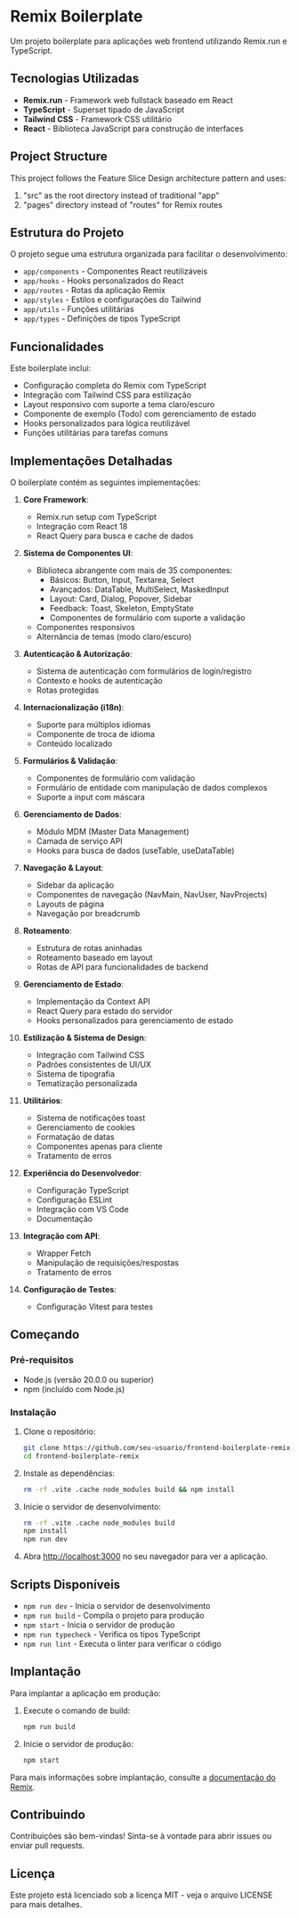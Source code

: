 # Remix Boilerplate

Um projeto boilerplate para aplicações web frontend utilizando Remix.run e TypeScript.

## Tecnologias Utilizadas

- **Remix.run** - Framework web fullstack baseado em React
- **TypeScript** - Superset tipado de JavaScript
- **Tailwind CSS** - Framework CSS utilitário
- **React** - Biblioteca JavaScript para construção de interfaces

## Project Structure

This project follows the Feature Slice Design architecture pattern and uses:

1. "src" as the root directory instead of traditional "app"
2. "pages" directory instead of "routes" for Remix routes

## Estrutura do Projeto

O projeto segue uma estrutura organizada para facilitar o desenvolvimento:

- `app/components` - Componentes React reutilizáveis
- `app/hooks` - Hooks personalizados do React
- `app/routes` - Rotas da aplicação Remix
- `app/styles` - Estilos e configurações do Tailwind
- `app/utils` - Funções utilitárias
- `app/types` - Definições de tipos TypeScript

## Funcionalidades

Este boilerplate inclui:

- Configuração completa do Remix com TypeScript
- Integração com Tailwind CSS para estilização
- Layout responsivo com suporte a tema claro/escuro
- Componente de exemplo (Todo) com gerenciamento de estado
- Hooks personalizados para lógica reutilizável
- Funções utilitárias para tarefas comuns

## Implementações Detalhadas

O boilerplate contém as seguintes implementações:

1. **Core Framework**:

   - Remix.run setup com TypeScript
   - Integração com React 18
   - React Query para busca e cache de dados

2. **Sistema de Componentes UI**:

   - Biblioteca abrangente com mais de 35 componentes:
     - Básicos: Button, Input, Textarea, Select
     - Avançados: DataTable, MultiSelect, MaskedInput
     - Layout: Card, Dialog, Popover, Sidebar
     - Feedback: Toast, Skeleton, EmptyState
     - Componentes de formulário com suporte a validação
   - Componentes responsivos
   - Alternância de temas (modo claro/escuro)

3. **Autenticação & Autorização**:

   - Sistema de autenticação com formulários de login/registro
   - Contexto e hooks de autenticação
   - Rotas protegidas

4. **Internacionalização (i18n)**:

   - Suporte para múltiplos idiomas
   - Componente de troca de idioma
   - Conteúdo localizado

5. **Formulários & Validação**:

   - Componentes de formulário com validação
   - Formulário de entidade com manipulação de dados complexos
   - Suporte a input com máscara

6. **Gerenciamento de Dados**:

   - Módulo MDM (Master Data Management)
   - Camada de serviço API
   - Hooks para busca de dados (useTable, useDataTable)

7. **Navegação & Layout**:

   - Sidebar da aplicação
   - Componentes de navegação (NavMain, NavUser, NavProjects)
   - Layouts de página
   - Navegação por breadcrumb

8. **Roteamento**:

   - Estrutura de rotas aninhadas
   - Roteamento baseado em layout
   - Rotas de API para funcionalidades de backend

9. **Gerenciamento de Estado**:

   - Implementação da Context API
   - React Query para estado do servidor
   - Hooks personalizados para gerenciamento de estado

10. **Estilização & Sistema de Design**:

    - Integração com Tailwind CSS
    - Padrões consistentes de UI/UX
    - Sistema de tipografia
    - Tematização personalizada

11. **Utilitários**:

    - Sistema de notificações toast
    - Gerenciamento de cookies
    - Formatação de datas
    - Componentes apenas para cliente
    - Tratamento de erros

12. **Experiência do Desenvolvedor**:

    - Configuração TypeScript
    - Configuração ESLint
    - Integração com VS Code
    - Documentação

13. **Integração com API**:

    - Wrapper Fetch
    - Manipulação de requisições/respostas
    - Tratamento de erros

14. **Configuração de Testes**:
    - Configuração Vitest para testes

## Começando

### Pré-requisitos

- Node.js (versão 20.0.0 ou superior)
- npm (incluído com Node.js)

### Instalação

1. Clone o repositório:

   ```bash
   git clone https://github.com/seu-usuario/frontend-boilerplate-remix.git
   cd frontend-boilerplate-remix
   ```

2. Instale as dependências:

   ```bash
   rm -rf .vite .cache node_modules build && npm install
   ```

3. Inicie o servidor de desenvolvimento:

   ```bash
   rm -rf .vite .cache node_modules build
   npm install
   npm run dev
   ```

4. Abra [http://localhost:3000](http://localhost:3000) no seu navegador para ver a aplicação.

## Scripts Disponíveis

- `npm run dev` - Inicia o servidor de desenvolvimento
- `npm run build` - Compila o projeto para produção
- `npm start` - Inicia o servidor de produção
- `npm run typecheck` - Verifica os tipos TypeScript
- `npm run lint` - Executa o linter para verificar o código

## Implantação

Para implantar a aplicação em produção:

1. Execute o comando de build:

   ```bash
   npm run build
   ```

2. Inicie o servidor de produção:
   ```bash
   npm start
   ```

Para mais informações sobre implantação, consulte a [documentação do Remix](https://remix.run/docs/en/main/guides/deployment).

## Contribuindo

Contribuições são bem-vindas! Sinta-se à vontade para abrir issues ou enviar pull requests.

## Licença

Este projeto está licenciado sob a licença MIT - veja o arquivo LICENSE para mais detalhes.
